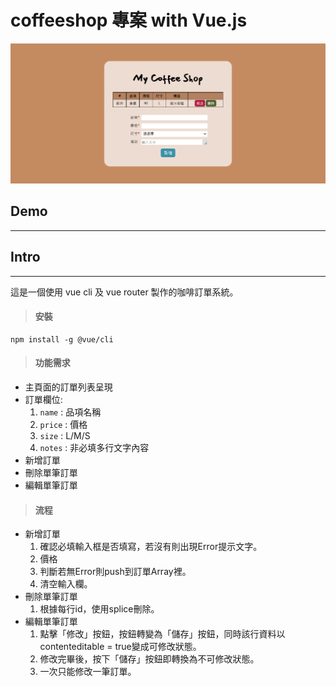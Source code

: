 # coffeeshop 專案 with Vue.js

![完成圖片](./src/assets/coffeeshop.png)

## Demo
---


## Intro
---
這是一個使用 vue cli 及 vue router 製作的咖啡訂單系統。

> #### 安裝
```
npm install -g @vue/cli
```

> #### 功能需求
+ 主頁面的訂單列表呈現
+ 訂單欄位:
    1. `name` : 品項名稱
    2. `price` : 價格
    3. `size` : L/M/S
    4. `notes` : 非必填多行文字內容
+ 新增訂單
+ 刪除單筆訂單
+ 編輯單筆訂單

> #### 流程
+ 新增訂單
    1. 確認必填輸入框是否填寫，若沒有則出現Error提示文字。
    2. 價格
    2. 判斷若無Error則push到訂單Array裡。
    3. 清空輸入欄。
+ 刪除單筆訂單
    1. 根據每行id，使用splice刪除。
+ 編輯單筆訂單
    1. 點擊「修改」按鈕，按鈕轉變為「儲存」按鈕，同時該行資料以contenteditable = true變成可修改狀態。
    2. 修改完畢後，按下「儲存」按鈕即轉換為不可修改狀態。
    3. 一次只能修改一筆訂單。